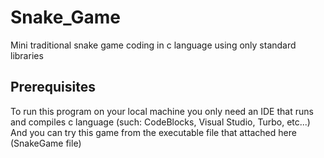 # Snake_Game
Mini traditional snake game coding in c language using only standard libraries

## Prerequisites
To run this program on your local machine you only need an IDE that runs and compiles c language (such: CodeBlocks, Visual Studio, Turbo, etc...)
And you can try this game from the executable file that attached here (SnakeGame file)
